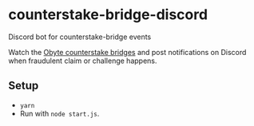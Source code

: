 # counterstake-bridge-discord
 Discord bot for counterstake-bridge events

Watch the [Obyte counterstake bridges](https://counterstake.org) and post notifications on Discord when fraudulent claim or challenge happens.

## Setup

- `yarn`
- Run with `node start.js`.